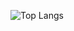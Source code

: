 ![Top Langs](https://github-readme-stats.vercel.app/api/top-langs/?username=koichincom&layout=compact)
